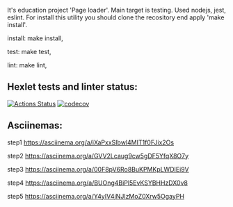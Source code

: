It's education project 'Page loader'. Main target is testing. Used nodejs, jest, eslint.
For install this utility you should clone the recository end apply 'make install'.

install: make install,

test: make test,

lint: make lint,

## Hexlet tests and linter status:
[![Actions Status](https://github.com/loukianen/frontent-testing-react-project-lvl1/workflows/hexlet-check/badge.svg)](https://github.com/loukianen/frontent-testing-react-project-lvl1/actions)
[![codecov](https://codecov.io/gh/loukianen/frontent-testing-react-project-lvl1/branch/master/graph/badge.svg?token=65C6R12F5Y)](https://codecov.io/gh/loukianen/frontent-testing-react-project-lvl1)

## Asciinemas:
step1
https://asciinema.org/a/iXaPxxSIbwl4MIT1f0FJix2Os

step2
https://asciinema.org/a/GVV2Lcaug9cw5gDF5YfqX8O7y

step3
https://asciinema.org/a/00F8pV6Ro8BuKPMKpLWDIEi9V

step4
https://asciinema.org/a/BUOng4BiPl5EvKSYBHHzDX0v8

step5
https://asciinema.org/a/Y4yIV4jNJIzMoZ0Xrw5OgayPH

